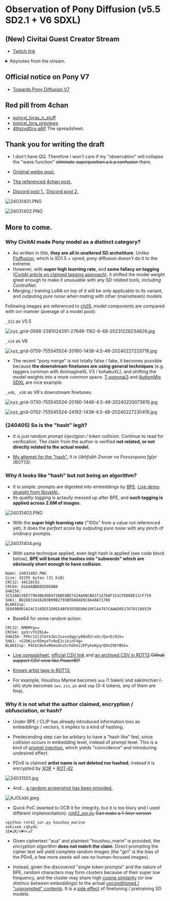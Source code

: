 # Observation of Pony Diffusion (v5.5 SD2.1 + V6 SDXL) #

## (New) Civitai Guest Creator Stream ##

- [Twitch link](https://m.twitch.tv/videos/2145665383)

<details>
    <summary>Keynotes from the stream.</summary>

刻意不用英文.

```txt
35:00
20 年經驗，不過不是 AIML (household engineer?)
gpt2 時期入坑，當時沒 AIML 背景
已經忘記了 v5.5 是 sd2.1，but I think it is good
繼 wd 後「第二個大 ft，emad 有打聽過」，不過也不懂為何 v6 會火
不會改名
時機問題
(主持要求 layman) 沒想過會被稱為 "底模", 也沒打算 "出位"
知悉幾乎所有 "adapter" 都用不了
"沒有很多 FT 模, 因為既花時間練, 也很容易翻車" (?)
(測試集) 試了 2 星期, 10 次在右, 調參為主, 跟 LoRA 分別頗大
翻車 = 甚麼都見不到
學習率是盲猜的
Full train 為期 3 個月, 撞到比 5.5 好就推出了
Custom build "letsgo" server, "800 big boys GPUs with 80GB of VRAM", 3D print cooling,
15-20 張 3090 都不夠 (downgrade to H800?) 很吃跨 GPU 的通訊
贊助老早就沒了，用戶的錢去了 discord bot，丹爐花了 50-60k (5-6w 刀)，前期 (preprocessing) 用了十幾張消費級 gpu
前期用了八成時間
V4 時收到匿名贊助丹爐
主持問圖庫就「遊花園」(styleGAN...)
聲稱是因為 4chan 而人坑
初頭 (at first) 是刪 artist tag （但談了很久 why it is important）
只是人家不信他刪了
I am in California
53:38 V6 是有秘密 artist list, 然後被人三字經了
不是 hash 啦，是別的手段
v7 想加 style control，暫定是匿名 (3d_55)
63:00 作者兩年前在 NAI 工作，「NAI 也刪了」(v1?)
65:20 「只是改了 preference, 隱藏 X-rated 而已」 (C 站表示支持作者決定)
V6 搬入 C 站前只有 40% 是瑟瑟, 上傳後就多到有點受不了 (極端) , 原本就只是想偏向 "卡通風"
瑟瑟檢測好難, "uncanny"
V7 還會有瑟瑟圖庫
想要 SD3 權重, 但也體諒 SAI 的處境, 能等下去
SD3 的邀請太怪了 (C 站主持: 我也沒)
SAI JP 透露月尾會有 (2405)
打算用 1280x1280 練, 前期在做也差不多, booru tag + NLP 標兩次
有自己練 tagger / classifier 然後再打標 (瑟瑟內容)
81:30 V6 的 2.6M 是從 10M 篩出來的, V7 打算從 30M 篩出 7-10M 圖
圖庫已到 100TB, 車庫架服務器 (server rack in garage)
打標器已經不止一代, 有用上 "錨" (anchor, "left of someone / right of someone")
V7 會標漫畫 (text bubble)
打標器折騰了很久 (最少兩年), 一直有人手比對
88:37 V6 很大程度上都是一人獨力完成, 信任問題
貼士:多記錄,多實驗
要預備燒錢,而且是實體機而非租雲,出外靠朋友
打標的計算量目測 "10 張 4090 跑 1 年"
資料為上 "data is king"
自製工具 (ML engineer / developer), 基建很難
沒企業負擔, 就是因為個人勢才能加瑟瑟
還有精力 / 錢捱到 V7 (SD3), 但科技難以預測
105:52 其實也沒有太多人在意 (爭議)
V7 會先傳 C 站, 仍然是免費
"多幹活" (build things)
```

</details>

## Official notice on Pony V7 ##

- [Towards Pony Diffusion V7](https://civitai.com/articles/5069)

## Red pill from 4chan ##

- [ponyxl_loras_n_stuff](https://rentry.org/ponyxl_loras_n_stuff)
- [ponyxl_lora_previews](https://rentry.org/ponyxl_lora_previews) 
- [4ttgzvd0rx-a6jf](https://lite.framacalc.org/4ttgzvd0rx-a6jf) The spreadsheet.

## Thank you for writing the draft ##

- I don't have QQ. Therefore I won't care if my "observation" will collapse the "wave function" ~~eliminate superposition a.k.a confusion~~ there.

- [Original weibo post.](https://weibo.com/7152334518/O4SGtsI7K)

- [The referenced 4chan post.](https://boards.4chan.org/h/thread/7883612)

- [Discord post 1.](https://discord.com/channels/1077510466470952990/1109884866964754644/1217145257288794163), [Discord post 2.](https://discord.com/channels/930499730843250783/1019446913268973689/1217091897697505310)

![24031401.PNG](./img/24031401.PNG)

![24031402.PNG](./img/24031402.PNG)

## More to come. ##

### Why CivitAI made Pony model as a distinct category? ###

- As written in title, **they are all in unaltered SD archetiture**. Unlike [Fluffusion](https://rentry.co/fluffusion), which is SD1.5 + vpred, pony diffusion doesn't do it to the extreme.
- However, with **super high learning rate**, and **some fallacy on tagging** ([CivitAI article on claimed tagging approach](https://civitai.com/articles/4248)), it shifted the model weight great enough to make it unusuable with any SD related tools, *including ControlNet.*
- Merging / training LoRA on top of it will be only applicable to its variant, and outputing *pure noise* when mating with other (mainstream) models.

Following images are referenced to [ch05](../ch05/README_XL.MDs), model components are compared with ovr manner (average of a model pool):

`_212` as V5.5

![xyz_grid-0568-2381024291-27648-1182-6-48-20231228234826.jpg](../ch05/img/xyz_grid-0568-2381024291-27648-1182-6-48-20231228234826.jpg)

`_x14` as V6

![xyz_grid-0759-755545524-20160-1438-4.5-48-20240227220718.jpg](../ch05/img/x52a/xyz_grid-0759-755545524-20160-1438-4.5-48-20240227220718.jpg)

- The recent "pony merge" is not totally false / fake, it becomes possible because **the downstream finetunes are using general techniques** (e.g. taggers common with AnimagineXL V3 / kohakuXL), and shifting the model weights into a more common space. [T-ponynai3](https://civitai.com/models/317902/t-ponynai3) and [AutismMix SDXL](https://civitai.com/models/288584/autismmix-sdxl) are nice example.

`_x48`, `_x50` as V6's downstream finetunes

![xyz_grid-0730-755545524-20160-1446-4.5-48-20240220073619.jpg](../ch05/img/x49a/xyz_grid-0730-755545524-20160-1446-4.5-48-20240220073619.jpg)

![xyz_grid-0762-755545524-24192-1438-4.5-48-20240227230419.jpg](../ch05/img/x52a/xyz_grid-0762-755545524-24192-1438-4.5-48-20240227230419.jpg)

### (240405) So is the "hash" legit? ### 

- *It is just random prompt injectgion / token collision.* Continue to read for verification. The claim from the author is verified **not related, or not directly related to the actual model.**

- [My attempt for the "hash".](https://www.pixiv.net/en/artworks/117451812) *It is Ubhfubh Znevar va Fnxvzvpuna fglyr (ROT13).*

### Why it looks like "hash" but not being an algorithm? ###

- It is simple: prompts are digested into embeddings by [BPE](https://huggingface.co/learn/nlp-course/chapter6/5). [Live demo straight from NovelAI.](https://novelai.net/tokenizer).
- Its *quality tagging* is actaully messed up after BPE, and **such tagging is applied across 2.6M of images.**

![24031403.PNG](./img/24031403.PNG)

- With the **super high learning rate** ("100x" from a value not referenced yet), it does the *perfect score* by *outputing pure noise* with any pinch of oridinary prompts.

![24031404.png](./img/24031404.png)
  
- With same technique applied, even legit hash is applied (see code block below), **BPE will break the hashes into "subwords" which are obviously short enough to have collision.**

```
Name: 24031403.PNG
Size: 32155 bytes (31 KiB)
CRC32: 44C28C62
CRC64: 81A4ABBD85D9E8B0
SHA256: 3C52AB236D77964B64DD4736BE8BE742AA6BCBA371476AF151CFD06BE11CF759
SHA1: BD2D832A3A2B3B99B2793BFDA04D9C8A48A71788
BLAKE2sp: 3E609B081A24C516DE51D9EE4BF85D5DE8B610FCA4787CAAAD052767D1180529
```

- Base64 for some random action:

```
CRC32: RMKMYg==
CRC64: gaSrvYXZ6LA=
SHA256: PFKrI213lktk3Uc2vovnQqpry6NxR2rxUc/Qa+Ec91k=
SHA1: vS2DKjorO5myeTv9oE2cikinF4g=
BLAKE2sp: PmCbCBokxRbeUdnuS/hdXei2EPykeHyqrQUnZ9EYBSk=
```

- [Live spreadsheet](https://lite.framacalc.org/4ttgzvd0rx-a6jf), [official CSV link](https://lite.framacalc.org/4ttgzvd0rx-a6jf.csv) and [an archived CSV in ROT13](https://github.com/6DammK9/nai-anime-pure-negative-prompt/blob/main/ch02/1710739486.csv) ~~Github support CSV view like PowerBI?~~

- [Known artist tags in ROT13.](./1715210999.txt)

- For example, Houshou Marine becomes `aua` (1 token) and sakimichan (-ish) style becomes `iwv`, `zix`, `px` and `smp` (3-4 tokens, any of them are fine).

### Why it is not what the author claimed, encryption / obfusciation, or hash? ###

- Under BPE / CLIP has already introduced information loss as embeddings / vectors, it *implies* to a kind of hashing.

- Predecending step can be arbitary to have a "hash like" feel, since *collision* occurs in embedding level, instead of prompt level. This is a kind of [prompt injection](https://www.robustintelligence.com/blog-posts/prompt-injection-attack-on-gpt-4), which yields "coincidence" and introducing undesired effect.

- PDv6 is claimed **artist name is not deleted nor hashed**, instead it is encrypted by [XOR](https://en.wikipedia.org/wiki/Exclusive_or) + [ROT-42](https://en.wikipedia.org/wiki/Caesar_cipher)

![24031501.jpg](./img/24031501.jpg)

- And... [a random screenshot has been provided.](https://medium.com/@kristiyan.velkov/meet-devin-the-worlds-first-ai-software-engineer-f0c35f221bdd)

![AJOLkbt.jpeg](https://i.imgur.com/AJOLkbt.jpeg)

- Quick PoC (wanted to OCR it for integrity, but it is too blury and I used different implementation): [rot42_xor.py](./rot42_xor.py) ~~Can make a 1-liner version~~

```log
>python rot42_xor.py houshou_marine  
xekixek_cqhydu
1E♠♫K/♀▼☺∟↨Y
```

- Given ciphertext "aua" and plaintext "houshou_marin" is provided, the *encryption algorithm* **does not match the claim**. Direct prompting the cipher text will yield complete random images (the "girl" is the bias of the PDv6, a few more seeds will see no human-focused images).

- Instead, given the discovered "single token prompts" and the nature of BPE, random characters may form clusters because of their super low frequency, and the cluster may share high [cosine similarity](https://en.wikipedia.org/wiki/Cosine_similarity) (*or low distince between embeddings*) to the actual [unconditioned / "unprompted" contents](https://huggingface.co/docs/diffusers/main/en/api/pipelines/latent_diffusion_uncond). It is a [side effect](https://en.wikipedia.org/wiki/Side_effect) of finetuning / pretraining SD models.
